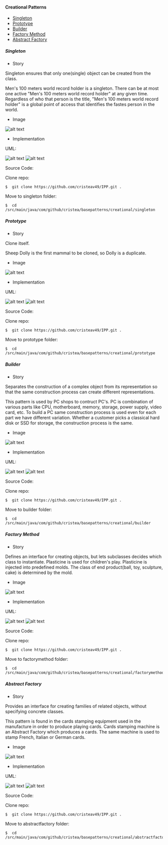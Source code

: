 
#### Creational Patterns
* [Singleton](#Singleton)
* [Prototype](#Prototype)
* [Builder](#Builder)
* [Factory Method](#FactoryMethod)
* [Abstract Factory](#AbstractFactory)



##### <a id="Singleton"></a>Singleton
* Story

Singleton ensures that only one(single) object can be created from the class.

Men's 100 meters world record holder is a singleton.
There can be at most one active "Men's 100 meters world record holder" at any given time. 
Regardless of who that person is the title, "Men's 100 meters world record holder" is a global point of access that identifies the fastes person in the world.

* Image

![alt text](https://github.com/cristeav49/IPP/blob/master/images/singleton.jpg "Usain Bolt, Men's 100 meters world record holder")  

* Implementation


UML: 

![alt text](https://github.com/cristeav49/IPP/blob/master/src/main/java/com/github/cristea/basepatterns/creational/singleton/pattern/diagram_singleton.png "UML Singleton")
![alt text](https://github.com/cristeav49/IPP/blob/master/src/main/java/com/github/cristea/basepatterns/creational/singleton/diagram_singleton.png "UML Singleton")

Source Code:

Clone repo:
```
$  git clone https://github.com/cristeav49/IPP.git .
```

Move to singleton folder:

```
$  cd /src/main/java/com/github/cristea/basepatterns/creational/singleton
```

##### <a id="Prototype"></a>Prototype
* Story

Clone itself.

Sheep Dolly is the first mammal to be cloned, so Dolly is a duplicate.

* Image

![alt text](https://github.com/cristeav49/IPP/blob/master/images/prototype.jpg "Sheep Dolly")  

* Implementation

UML: 

![alt text](https://github.com/cristeav49/IPP/blob/master/src/main/java/com/github/cristea/basepatterns/creational/prototype/pattern/diagram_prototype.png "UML Prototype")
![alt text](https://github.com/cristeav49/IPP/blob/master/src/main/java/com/github/cristea/basepatterns/creational/prototype/diagram_prototype.png "UML Prototype")

Source Code:

Clone repo:
```
$  git clone https://github.com/cristeav49/IPP.git .
```

Move to prototype folder:

```
$  cd /src/main/java/com/github/cristea/basepatterns/creational/prototype
```

##### <a id="Builder"></a>Builder
* Story

Separates the construction of a complex object from its representation so that the same construction process can create different representations.

This pattern is used by PC shops to contruct PC's.
PC is combination of various parts like CPU, motherboard, memory, storage, power supply, video card, etc.
To build a PC same construction process is used even for each part we have different variation.
Whether a customer picks a classical hard disk or SSD for storage, the construction process is the same. 

* Image

![alt text](https://github.com/cristeav49/IPP/blob/master/images/builder.jpg "The Antec P180, a popular computer case, suitable for use as a silent PC")  

* Implementation

UML: 

![alt text](https://github.com/cristeav49/IPP/blob/master/src/main/java/com/github/cristea/basepatterns/creational/builder/pattern/diagram_builder.png "UML Prototype")
![alt text](https://github.com/cristeav49/IPP/blob/master/src/main/java/com/github/cristea/basepatterns/creational/builder/diagram_builder.png "UML Prototype")

Source Code:

Clone repo:
```
$  git clone https://github.com/cristeav49/IPP.git .
```

Move to builder folder:

```
$  cd /src/main/java/com/github/cristea/basepatterns/creational/builder
```


##### <a id="FactoryMethod"></a>Factory Method
* Story

Defines an interface for creating objects, but lets subclasses decides which class to instantiate.
Plasticine is used for children's play. Plasticine is injected into predefined molds. The class of end product(ball, toy, sculpture, cake) is determined by the mold.

* Image

![alt text](https://github.com/cristeav49/IPP/blob/master/images/factorymethod.jpg "Cake molds, Han people, metal - Museum of Vietnamese History - Ho Chi Minh City")  

* Implementation

UML: 

![alt text](https://github.com/cristeav49/IPP/blob/master/src/main/java/com/github/cristea/basepatterns/creational/factorymethod/pattern/diagram_factory_method.png "UML Factory Method")
![alt text](https://github.com/cristeav49/IPP/blob/master/src/main/java/com/github/cristea/basepatterns/creational/factorymethod/diagram_factory_method.png "UML Factory Method")

Source Code:

Clone repo:
```
$  git clone https://github.com/cristeav49/IPP.git .
```

Move to factorymethod folder:

```
$  cd /src/main/java/com/github/cristea/basepatterns/creational/factorymethod
```

##### <a id="AbstractFactory"></a>Abstract Factory
* Story

Provides an interface for creating families of related objects, without specifying concrete classes. 

This pattern is found in the cards stamping equipment used in the 
manufacture in order to produce playing cards. 
Cards stamping machine is an Abstract Factory which produces a cards. 
The same machine is used to stamp French, Italian or German cards. 

* Image

![alt text](https://github.com/cristeav49/IPP/blob/master/images/abstractfactory.jpg "Poker Cards Back")  




* Implementation

UML: 

![alt text](https://github.com/cristeav49/IPP/blob/master/src/main/java/com/github/cristea/basepatterns/creational/abstractfactory/pattern/diagram_abstract_factory.png "UML Abstract Factory")
![alt text](https://github.com/cristeav49/IPP/blob/master/src/main/java/com/github/cristea/basepatterns/creational/abstractfactory/diagram_abstract_factory.png "UML Abstract Factory")

Source Code:

Clone repo:
```
$  git clone https://github.com/cristeav49/IPP.git .
```

Move to abstractfactory folder:

```
$  cd /src/main/java/com/github/cristea/basepatterns/creational/abstractfactory
```


